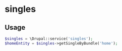 # singles

## Usage

```php
$singles = \Drupal::service('singles');
$homeEntity = $singles->getSingleByBundle('home');

```
